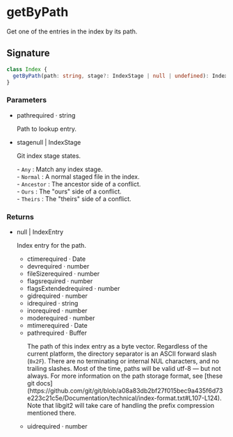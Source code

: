 # getByPath

Get one of the entries in the index by its path.

## Signature

```ts
class Index {
  getByPath(path: string, stage?: IndexStage | null | undefined): IndexEntry | null;
}
```

### Parameters

<ul class="param-ul">
  <li class="param-li param-li-root">
    <span class="param-name">path</span><span class="param-required">required</span>&nbsp;·&nbsp;<span class="param-type">string</span>
    <br>
    <p class="param-description">Path to lookup entry.</p>
  </li>
  <li class="param-li param-li-root">
    <span class="param-name">stage</span><span class="param-type">null | IndexStage</span>
    <br>
    <p class="param-description">Git index stage states.</p>
    <p class="param-description">- <code>Any</code> : Match any index stage.<br>- <code>Normal</code> : A normal staged file in the index.<br>- <code>Ancestor</code> : The ancestor side of a conflict.<br>- <code>Ours</code> : The &quot;ours&quot; side of a conflict.<br>- <code>Theirs</code> : The &quot;theirs&quot; side of a conflict.</p>
  </li>
</ul>

### Returns

<ul class="param-ul">
  <li class="param-li param-li-root">
    <span class="param-type">null | IndexEntry</span>
    <br>
    <p class="param-description">Index entry for the path.</p>
    <ul class="param-ul">
      <li class="param-li">
        <span class="param-name">ctime</span><span class="param-required">required</span>&nbsp;·&nbsp;<span class="param-type">Date</span>
        <br>
      </li>
      <li class="param-li">
        <span class="param-name">dev</span><span class="param-required">required</span>&nbsp;·&nbsp;<span class="param-type">number</span>
        <br>
      </li>
      <li class="param-li">
        <span class="param-name">fileSize</span><span class="param-required">required</span>&nbsp;·&nbsp;<span class="param-type">number</span>
        <br>
      </li>
      <li class="param-li">
        <span class="param-name">flags</span><span class="param-required">required</span>&nbsp;·&nbsp;<span class="param-type">number</span>
        <br>
      </li>
      <li class="param-li">
        <span class="param-name">flagsExtended</span><span class="param-required">required</span>&nbsp;·&nbsp;<span class="param-type">number</span>
        <br>
      </li>
      <li class="param-li">
        <span class="param-name">gid</span><span class="param-required">required</span>&nbsp;·&nbsp;<span class="param-type">number</span>
        <br>
      </li>
      <li class="param-li">
        <span class="param-name">id</span><span class="param-required">required</span>&nbsp;·&nbsp;<span class="param-type">string</span>
        <br>
      </li>
      <li class="param-li">
        <span class="param-name">ino</span><span class="param-required">required</span>&nbsp;·&nbsp;<span class="param-type">number</span>
        <br>
      </li>
      <li class="param-li">
        <span class="param-name">mode</span><span class="param-required">required</span>&nbsp;·&nbsp;<span class="param-type">number</span>
        <br>
      </li>
      <li class="param-li">
        <span class="param-name">mtime</span><span class="param-required">required</span>&nbsp;·&nbsp;<span class="param-type">Date</span>
        <br>
      </li>
      <li class="param-li">
        <span class="param-name">path</span><span class="param-required">required</span>&nbsp;·&nbsp;<span class="param-type">Buffer</span>
        <br>
        <p class="param-description">The path of this index entry as a byte vector. Regardless of the current platform, the directory separator is an ASCII forward slash (<code>0x2F</code>). There are no terminating or internal NUL characters, and no trailing slashes. Most of the time, paths will be valid utf-8 — but not always. For more information on the path storage format, see [these git docs](https://github.com/git/git/blob/a08a83db2bf27f015bec9a435f6d73e223c21c5e/Documentation/technical/index-format.txt#L107-L124). Note that libgit2 will take care of handling the prefix compression mentioned there.</p>
      </li>
      <li class="param-li">
        <span class="param-name">uid</span><span class="param-required">required</span>&nbsp;·&nbsp;<span class="param-type">number</span>
        <br>
      </li>
    </ul>
  </li>
</ul>
